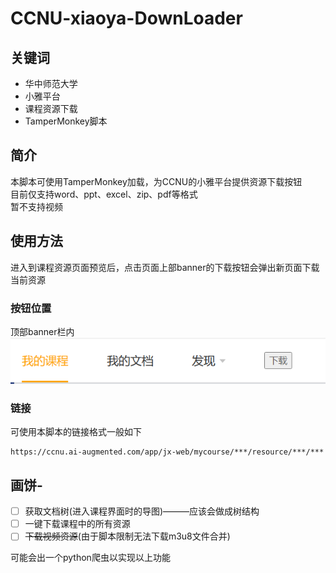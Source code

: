 # CCNU-xiaoya-DownLoader
## 关键词
- 华中师范大学
- 小雅平台
- 课程资源下载
- TamperMonkey脚本
## 简介
本脚本可使用TamperMonkey加载，为CCNU的小雅平台提供资源下载按钮  
目前仅支持word、ppt、excel、zip、pdf等格式  
暂不支持视频
## 使用方法
进入到课程资源页面预览后，点击页面上部banner的下载按钮会弹出新页面下载当前资源  
### 按钮位置
顶部banner栏内  
![Alt text](image.png)
### 链接
可使用本脚本的链接格式一般如下
```
https://ccnu.ai-augmented.com/app/jx-web/mycourse/***/resource/***/***
```
## 画饼- 
- [ ] 获取文档树(进入课程界面时的导图)———应该会做成树结构
- [ ] 一键下载课程中的所有资源
- [ ] ~~下载视频资源~~(由于脚本限制无法下载m3u8文件合并)

可能会出一个python爬虫以实现以上功能